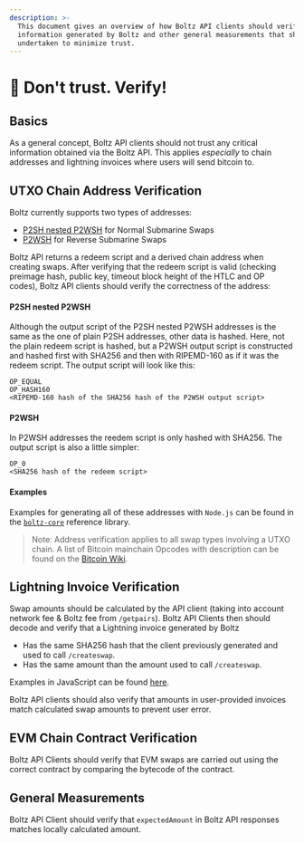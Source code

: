 ```yaml
---
description: >-
  This document gives an overview of how Boltz API clients should verify
  information generated by Boltz and other general measurements that should be
  undertaken to minimize trust.
---
```


# 🚫 Don't trust. Verify!

## Basics

As a general concept, Boltz API clients should not trust any critical information obtained via the Boltz API. This applies _especially_ to chain addresses and lightning invoices where users will send bitcoin to.

## UTXO Chain Address Verification

Boltz currently supports two types of addresses:

* [P2SH nested P2WSH](https://github.com/bitcoin/bips/blob/master/bip-0141.mediawiki#user-content-P2WSH\_nested\_in\_BIP16\_P2SH) for Normal Submarine Swaps
* [P2WSH](https://github.com/bitcoin/bips/blob/master/bip-0141.mediawiki#user-content-P2WSH) for Reverse Submarine Swaps

Boltz API returns a redeem script and a derived chain address when creating swaps. After verifying that the redeem script is valid (checking preimage hash, public key, timeout block height of the HTLC and OP codes), Boltz API clients should verify the correctness of the address:

#### P2SH nested P2WSH

Although the output script of the P2SH nested P2WSH addresses is the same as the one of plain P2SH addresses, other data is hashed. Here, not the plain redeem script is hashed, but a P2WSH output script is constructed and hashed first with SHA256 and then with RIPEMD-160 as if it was the redeem script. The output script will look like this:

```
OP_EQUAL
OP_HASH160
<RIPEMD-160 hash of the SHA256 hash of the P2WSH output script>
```

#### P2WSH

In P2WSH addresses the reedem script is only hashed with SHA256. The output script is also a little simpler:

```
OP_0
<SHA256 hash of the redeem script>
```

#### Examples

Examples for generating all of these addresses with `Node.js` can be found in the [`boltz-core`](https://github.com/BoltzExchange/boltz-core/blob/master/lib/swap/Scripts.ts) reference library.

> Note: Address verification applies to all swap types involving a UTXO chain. A list of Bitcoin mainchain Opcodes with description can be found on the [Bitcoin Wiki](https://en.bitcoin.it/wiki/Script).

## Lightning Invoice Verification

Swap amounts should be calculated by the API client (taking into account network fee & Boltz fee from `/getpairs`). Boltz API Clients then should decode and verify that a Lightning invoice generated by Boltz

* Has the same SHA256 hash that the client previously generated and used to call `/createswap`.
* Has the same amount than the amount used to call `/createswap`.

Examples in JavaScript can be found [here](https://github.com/BoltzExchange/boltz-web-app/blob/main/src/utils/validation.js).

Boltz API clients should also verify that amounts in user-provided invoices match calculated swap amounts to prevent user error.

## EVM Chain Contract Verification

Boltz API Clients should verify that EVM swaps are carried out using the correct contract by comparing the bytecode of the contract.

## General Measurements

Boltz API Client should verify that `expectedAmount` in Boltz API responses matches locally calculated amount.
